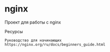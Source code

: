 # nginx

Проект для работы с nginx

Ресурсы

    Руководство для начинающих
    https://nginx.org/ru/docs/beginners_guide.html

